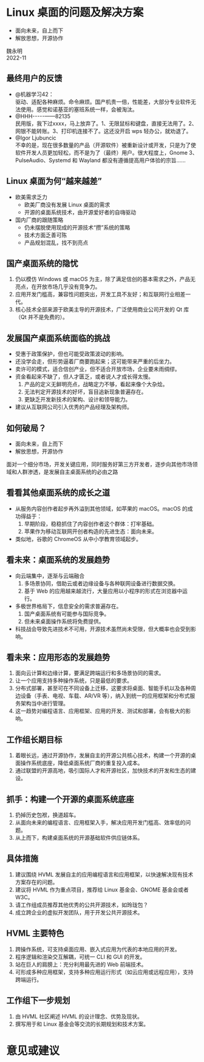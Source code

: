 # Linux 桌面的问题及解决方案

- 面向未来，自上而下
- 解放思想，开源协作

魏永明  
2022-11

		
## 最终用户的反馈

- @机器学习42：  
驱动、适配各种麻烦。命令麻烦。国产机贵一倍，性能差，大部分专业软件无法使用。感觉和诺基亚的塞班系统一样，会被淘汰。
- @HHH-----——82135  
民用版，我下过xxxx，马上放弃了。1、无限鼠标和键盘，直接无法用了。2、网银不能转账。3、打印机连接不了。这还没开启 wps 轻办公，就劝退了。
- @Igor Ljubuncic  
不幸的是，现在很多数量的产品（开源软件）被重新设计或开发，只是为了使软件开发人员更加轻松，而不是为了（最终）用户。很大程度上，Gnome 3、PulseAudio、Systemd 和 Wayland 都没有遵循提高用户体验的宗旨……

		
## Linux 桌面为何“越来越差”

- 欧美需求乏力
  - 欧美厂商没有发展 Linux 桌面的需求
  - 开源的桌面系统技术，由开源爱好者的自嗨驱动
- 国内厂商的跟随策略
  - 仍未摆脱使用现成的开源技术“攒”系统的策略
  - 技术方面乏善可陈
  - 产品规划混乱，找不到亮点

		
## 国产桌面系统的隐忧

1. 仍以模仿 Windows 或 macOS 为主，除了满足信创的基本需求之外，产品无亮点，在开放市场几乎没有竞争力。
1. 应用开发门槛高，兼容性问题突出，开发工具不友好；和互联网行业相差一代。
1. 核心技术全部来源于欧美主导的开源技术，广泛使用商业公司开发的 Qt 库（Qt 并不是免费的）。

		
## 发展国产桌面系统面临的挑战

- 受惠于政策保护，但也可能受政策波动的影响。
- 还没学会走，但形势逼着厂商要跑起来；这可能带来严重的后坐力。
- 卖许可的模式，适合信创产业，但不适合开放市场，企业要未雨绸缪。
- 资金看起来不缺了，但人才匮乏，或者说人才成长得太慢。
   1. 产品的定义无鲜明亮点，战略定力不够，看起来像个大杂烩。
   1. 无法判定开源技术的好坏，盲目追新现象普遍存在。
   1. 更缺乏开发新技术的架构、设计和领导能力。
- 建议从互联网公司引入优秀的产品经理及架构师。

		
## 如何破局？

- 面向未来，自上而下
- 解放思想，开源协作

面对一个细分市场，开发关键应用，同时服务好第三方开发者，逐步向其他市场领域和人群渗透，是发展自主桌面系统的必由之路

		
## 看看其他桌面系统的成长之道

- 从服务内容创作者起步再外溢到其他领域，如苹果的 macOS。macOS 的成功得益于：
   1. 早期阶段，稳稳抓住了内容创作者这个群体：打牢基础。
   1. 苹果作为移动互联网开创者构造的先进生态：面向未来。
- 类似地，谷歌的 ChromeOS 从中小学教育领域起步。

		
## 看未来：桌面系统的发展趋势

- 向云端集中，逐渐与云端融合
   1. 多场景协同，借助云或者边缘设备与各种联网设备进行数据交换。
   1. 基于 Web 的应用越来越流行，大量应用以小程序的形式在浏览器中运行。
- 多极世界格局下，信息安全的需求普遍存在。
   1. 国产桌面系统有可能参与国际竞争。
   1. 但未来桌面操作系统将免费提供。
- 科技战会导致先进技术不可用，开源技术虽然尚未受限，但大概率也会受到影响。

		
## 看未来：应用形态的发展趋势

1. 面向云计算和边缘计算，要满足跨端运行和多场景协同的需求。
1. 让一个应用支持多种操作系统，只是最低的要求。
1. 分布式部署，甚至可在不同设备上迁移，这要求将桌面、智能手机以及各种周边设备（手表、电视、车载、AR/VR 等），纳入到统一的应用框架和分布式服务架构当中进行管理。
1. 这一趋势对编程语言、应用框架、应用的开发、测试和部署，会有极大的影响。

		
## 工作组长期目标

1. 着眼长远，通过开源协作，发展自主的开源公共核心技术，构建一个开源的桌面操作系统底座，降低桌面系统厂商的重复投入成本。
2. 通过联盟的开源高地，吸引国际人才和开源社区，加快技术的开发和生态的建设。

		
## 抓手：构建一个开源的桌面系统底座

1. 扔掉历史包袱，换道超车。
1. 从面向未来的编程语言、应用框架入手，解决应用开发门槛高、效率低的问题。
1. 从上而下，构建桌面系统的开源基础软件供应链体系。

		
## 具体措施

1. 建议围绕 HVML 发展自主的应用编程语言和应用框架，以快速解决现有技术方案存在的问题。
2. 建议将 HVML 作为重点项目，推荐给 Linux 基金会、GNOME 基金会或者 W3C。
3. 请工作组成员推荐其他优秀的公共开源技术，如玲珑包？
4. 成立跨企业的虚拟开发团队，用于开发公共开源技术。

		
## HVML 主要特色

1. 跨操作系统，可支持桌面应用、嵌入式应用为代表的本地应用的开发。
2. 程序逻辑和渲染交互解耦，可统一 CLI 和 GUI 的开发。
3. 站在巨人的肩膀上：充分利用最先进的 Web 前端技术。
4. 可形成多种应用框架，支持多种应用运行形式（如云应用或远程应用），支持跨端运行。

		
## 工作组下一步规划

1. 由 HVML 社区阐述 HVML 的设计理念、优势及现状。
2. 撰写用于和 Linux 基金会等交流的长期规划和技术方案。

		
# 意见或建议
